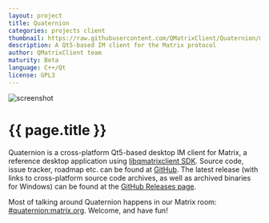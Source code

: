 ```yaml
---
layout: project
title: Quaternion
categories: projects client
thumbnail: https://raw.githubusercontent.com/QMatrixClient/Quaternion/master/quaternion.png
description: A Qt5-based IM client for the Matrix protocol
author: QMatrixClient team
maturity: Beta
language: C++/Qt
license: GPL3
---
```


![screenshot](https://raw.githubusercontent.com/QMatrixClient/Quaternion/master/quaternion.png "{{ page.title }}")

# {{ page.title }}
Quaternion is a cross-platform Qt5-based desktop IM client for Matrix, a reference desktop application using [libqmatrixclient SDK](https://matrix.org/docs/projects/sdk/libqmatrixclient.html). Source code, issue tracker, roadmap etc. can be found at [GitHub](https://github.com/QMatrixClient/Quaternion). The latest release (with links to cross-platform source code archives, as well as archived binaries for Windows) can be found at the [GitHub Releases page](https://github.com/QMatrixClient/Quaternion/releases/latest).

Most of talking around Quaternion happens in our Matrix room: [#quaternion:matrix.org](https://matrix.to/#/#quaternion:matrix.org). Welcome, and have fun!
